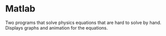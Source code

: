Matlab
======
Two programs that solve physics equations that are hard to solve by hand.
Displays graphs and animation for the equations.
